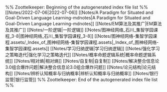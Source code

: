 %% Zoottelkeeper: Beginning of the autogenerated index file list  %%
 [[Notes/2022-07-06|2022-07-06]]
 [[Notes/A Paradigm for Situated and Goal-Driven Language Learning-mdnotes|A Paradigm for Situated and Goal-Driven Language Learning-mdnotes]]
 [[Notes/EM算法及其推广|EM算法及其推广]]
 [[Notes/一阶逻辑|一阶逻辑]]
 [[Notes/图神经网络_石川_集智学园课程_3-8|图神经网络_石川_集智学园课程_3-8]]
 [[Notes/图神经网络-集智学园课程.assets/_Index_of_图神经网络-集智学园课程.assets|_Index_of_图神经网络-集智学园课程.assets]]
 [[Notes/学习归纳逻辑|学习归纳逻辑]]
 [[Notes/强化学习之策略迭代|强化学习之策略迭代]]
 [[Notes/概率命题逻辑系统|概率命题逻辑系统]]
 [[Notes/相对熵|相对熵]]
 [[Notes/自复制|自复制]]
 [[Notes/解决整合信息论3.0组合爆炸问题|解决整合信息论3.0组合爆炸问题]]
 [[Notes/论元结构|论元结构]]
 [[Notes/辨析认知概率与归纳概率|辨析认知概率与归纳概率]]
 [[Notes/银行监管|银行监管]]
%% Zoottelkeeper: End of the autogenerated index file list  %%
